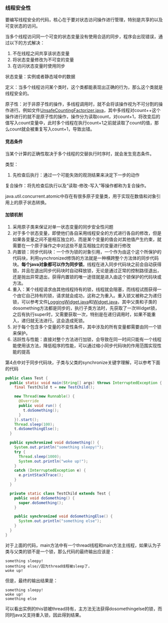 ### 线程安全性

要编写线程安全的代码，核心在于要对状态访问操作进行管理，特别是共享的以及可变状态的访问。

当多个线程访问同一个可变的状态变量没有使用合适的同步，程序会出现错误，通过以下的方式解决：

1. 不在线程之间共享该状态变量
2. 将状态变量修改为不可变的变量
3. 在访问状态变量时使用同步

状态变量：实例或者静态域中的数据

定义：当多个线程访问某个类时，这个类都能表现出正确的行为，那么这个类就是线程安全的。

原子性：对于非原子性的操作，多线程调用时，就不会将该操作视为不可分割的操作进行。例如文件[UnsafeCountingFactorizer.java](../../../src/main/java/com/jiedong/ThreadSafety/UnsafeCountingFactorizer.java)，其中多线程对count++这个操作进行的就不是原子性的操作，操作分为读取count，对count+1，将改变后的值写入count变量中，此时多个线程在执行count+1之前就读取了count的值，那么count就会被重复写入count+1，导致出错。

#### 竞态条件

当某个计算的正确性取决于多个线程的交替执行时序时，就会发生竞态条件。

类型：

1. 先检查后执行：通过一个可能失效的观测结果来决定下一步的动作

复合操作：将先检查后执行以及“读取-修改-写入”等操作都称为复合操作。

java.util.concurrent.atomic中存在有很多原子变量类，用于实现在数值和对象引用上的原子状态转换。

#### 加锁机制

1. 采用原子类来保证对单一状态变量的同步安全性问题
2. 对于多个状态变量，即使他们各自采用线程安全的方式进行各自的修改，但是如果各变量之间不是相互独立的，而是某个变量的值会对其他值产生约束，就需要在一个原子操作之中对这些不是互相独立的变量进行修改
3. 内置锁：同步代码块：一个作为锁的对象引用，一个作为由这个这个所保护的代码块，利用synchronized修饰的方法就是一种横跨整个方法体的同步代码块。**每个java对象都可以作为同步锁**。线程在进入同步代码块之前会自动获得锁，并且在退出同步代码块时自动释放锁，无论是通过正常的控制路径退出，还是抛出异常退出，获得内置锁的唯一途径就是进入由这个锁保护的代码块或方法。
4. 重入：某个线程请求由其他线程持有的锁，线程就会阻塞，而线程试图获得一个由它自己持有的锁，请求就会成功，这称之为重入。重入锁又被称之为递归锁，可以参考文件[LoggingWidget.java](../../../src/main/java/com/jiedong/ThreadSafety/LoggingWidget.java)和[Widget.java](../../../src/main/java/com/jiedong/ThreadSafety/Widget.java)，其中父类和子类的dosomething方法都是同步的，执行子类方法时，先获取了一次Widget锁，之后有执行super时，又需要获取一次，特别是在递归调用时，如果不能重入，递归就无法进行。这会造成死锁。
5. 对于每个包含多个变量的不变性条件，其中涉及的所有变量都需要由同一个锁来保护。
6. 活跃性与性能：直接对整个方法进行加锁，会导致在同一时间只能有一个线程能使用该方法，降低程序的性能，可以通过缩小同步代码块的作用范围实现性能的提高


第4点中对于同步代码块，子类与父类的synchronize关键字理解，可以参考下面的代码
```java
public class Test {
  public static void main(String[] args) throws InterruptedException {
    final TestChild t = new TestChild();

    new Thread(new Runnable() {
      @Override
      public void run() {
        t.doSomething();
      }
    }).start();
    Thread.sleep(100);
    t.doSomethingElse();
  }

  public synchronized void doSomething() {
    System.out.println("something sleepy!");
    try {
      Thread.sleep(1000);
      System.out.println("woke up!");
    }
    catch (InterruptedException e) {
      e.printStackTrace();
    }
  }

  private static class TestChild extends Test {
    public void doSomething() {
      super.doSomething();
    }

    public synchronized void doSomethingElse() {
      System.out.println("something else");
    }
  }
}
```
对于上面的代码，main方法中有一个thread线程和main方法主线程，如果认为子类与父类的锁不是一个锁，那么代码的最终输出应该是：
```
something sleepy!
something else//因为thread线程被sleep了，
woke up!
```
但是，最终的输出结果是：
```
something sleepy!
woke up!
something else
```
可以看出实例的this锁被thread持有，主方法无法获得dosomethingelse的锁，而同时java又支持重入锁，因此得到结果。